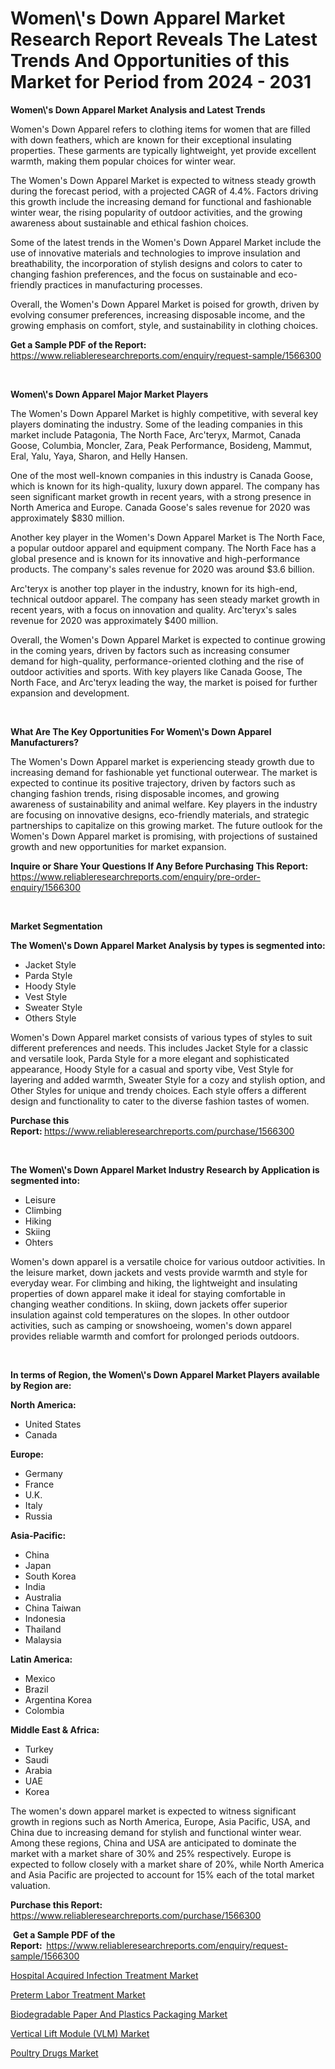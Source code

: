 <p><h1>Women\'s Down Apparel Market Research Report Reveals The Latest Trends And Opportunities of this Market for Period from 2024 - 2031</h1></p><p><strong>Women\'s Down Apparel Market Analysis and Latest Trends</strong></p>
<p><p>Women's Down Apparel refers to clothing items for women that are filled with down feathers, which are known for their exceptional insulating properties. These garments are typically lightweight, yet provide excellent warmth, making them popular choices for winter wear.</p><p>The Women's Down Apparel Market is expected to witness steady growth during the forecast period, with a projected CAGR of 4.4%. Factors driving this growth include the increasing demand for functional and fashionable winter wear, the rising popularity of outdoor activities, and the growing awareness about sustainable and ethical fashion choices.</p><p>Some of the latest trends in the Women's Down Apparel Market include the use of innovative materials and technologies to improve insulation and breathability, the incorporation of stylish designs and colors to cater to changing fashion preferences, and the focus on sustainable and eco-friendly practices in manufacturing processes.</p><p>Overall, the Women's Down Apparel Market is poised for growth, driven by evolving consumer preferences, increasing disposable income, and the growing emphasis on comfort, style, and sustainability in clothing choices.</p></p>
<p><strong>Get a Sample PDF of the Report:&nbsp;</strong> <a href="https://www.reliableresearchreports.com/enquiry/request-sample/1566300">https://www.reliableresearchreports.com/enquiry/request-sample/1566300</a></p>
<p>&nbsp;</p>
<p><strong>Women\'s Down Apparel Major Market Players</strong></p>
<p><p>The Women's Down Apparel Market is highly competitive, with several key players dominating the industry. Some of the leading companies in this market include Patagonia, The North Face, Arc'teryx, Marmot, Canada Goose, Columbia, Moncler, Zara, Peak Performance, Bosideng, Mammut, Eral, Yalu, Yaya, Sharon, and Helly Hansen. </p><p>One of the most well-known companies in this industry is Canada Goose, which is known for its high-quality, luxury down apparel. The company has seen significant market growth in recent years, with a strong presence in North America and Europe. Canada Goose's sales revenue for 2020 was approximately $830 million.</p><p>Another key player in the Women's Down Apparel Market is The North Face, a popular outdoor apparel and equipment company. The North Face has a global presence and is known for its innovative and high-performance products. The company's sales revenue for 2020 was around $3.6 billion.</p><p>Arc'teryx is another top player in the industry, known for its high-end, technical outdoor apparel. The company has seen steady market growth in recent years, with a focus on innovation and quality. Arc'teryx's sales revenue for 2020 was approximately $400 million.</p><p>Overall, the Women's Down Apparel Market is expected to continue growing in the coming years, driven by factors such as increasing consumer demand for high-quality, performance-oriented clothing and the rise of outdoor activities and sports. With key players like Canada Goose, The North Face, and Arc'teryx leading the way, the market is poised for further expansion and development.</p></p>
<p>&nbsp;</p>
<p><strong>What Are The Key Opportunities For Women\'s Down Apparel Manufacturers?</strong></p>
<p><p>The Women's Down Apparel market is experiencing steady growth due to increasing demand for fashionable yet functional outerwear. The market is expected to continue its positive trajectory, driven by factors such as changing fashion trends, rising disposable incomes, and growing awareness of sustainability and animal welfare. Key players in the industry are focusing on innovative designs, eco-friendly materials, and strategic partnerships to capitalize on this growing market. The future outlook for the Women's Down Apparel market is promising, with projections of sustained growth and new opportunities for market expansion.</p></p>
<p><strong>Inquire or Share Your Questions If Any Before Purchasing This Report:</strong> <a href="https://www.reliableresearchreports.com/enquiry/pre-order-enquiry/1566300">https://www.reliableresearchreports.com/enquiry/pre-order-enquiry/1566300</a></p>
<p>&nbsp;</p>
<p><strong>Market Segmentation</strong></p>
<p><strong>The Women\'s Down Apparel Market Analysis by types is segmented into:</strong></p>
<p><ul><li>Jacket Style</li><li>Parda Style</li><li>Hoody Style</li><li>Vest Style</li><li>Sweater Style</li><li>Others Style</li></ul></p>
<p><p>Women's Down Apparel market consists of various types of styles to suit different preferences and needs. This includes Jacket Style for a classic and versatile look, Parda Style for a more elegant and sophisticated appearance, Hoody Style for a casual and sporty vibe, Vest Style for layering and added warmth, Sweater Style for a cozy and stylish option, and Other Styles for unique and trendy choices. Each style offers a different design and functionality to cater to the diverse fashion tastes of women.</p></p>
<p><strong>Purchase this Report:&nbsp;</strong><a href="https://www.reliableresearchreports.com/purchase/1566300">https://www.reliableresearchreports.com/purchase/1566300</a></p>
<p>&nbsp;</p>
<p><strong>The Women\'s Down Apparel Market Industry Research by Application is segmented into:</strong></p>
<p><ul><li>Leisure</li><li>Climbing</li><li>Hiking</li><li>Skiing</li><li>Ohters</li></ul></p>
<p><p>Women's down apparel is a versatile choice for various outdoor activities. In the leisure market, down jackets and vests provide warmth and style for everyday wear. For climbing and hiking, the lightweight and insulating properties of down apparel make it ideal for staying comfortable in changing weather conditions. In skiing, down jackets offer superior insulation against cold temperatures on the slopes. In other outdoor activities, such as camping or snowshoeing, women's down apparel provides reliable warmth and comfort for prolonged periods outdoors.</p></p>
<p>&nbsp;</p>
<p><strong>In terms of Region, the Women\'s Down Apparel Market Players available by Region are:</strong></p>
<p>
    <p> <strong> North America: </strong>
        <ul>
            <li>United States</li>
            <li>Canada</li>
        </ul>
        </p> 
    <p> <strong> Europe: </strong>
        <ul>
            <li>Germany</li>
            <li>France</li>
            <li>U.K.</li>
            <li>Italy</li>
            <li>Russia</li>
        </ul>
        </p> 
    <p> <strong> Asia-Pacific: </strong>
        <ul>
            <li>China</li>
            <li>Japan</li>
            <li>South Korea</li>
            <li>India</li>
            <li>Australia</li>
            <li>China Taiwan</li>
            <li>Indonesia</li>
            <li>Thailand</li>
            <li>Malaysia</li>
        </ul>
        </p> 
    <p> <strong> Latin America: </strong>
        <ul>
            <li>Mexico</li>
            <li>Brazil</li>
            <li>Argentina Korea</li>
            <li>Colombia</li>
        </ul>
        </p> 
    <p> <strong> Middle East & Africa: </strong>
        <ul>
            <li>Turkey</li>
            <li>Saudi</li>
            <li>Arabia</li>
            <li>UAE</li>
            <li>Korea</li>
        </ul>
    </p>
    </p>
<p><p>The women's down apparel market is expected to witness significant growth in regions such as North America, Europe, Asia Pacific, USA, and China due to increasing demand for stylish and functional winter wear. Among these regions, China and USA are anticipated to dominate the market with a market share of 30% and 25% respectively. Europe is expected to follow closely with a market share of 20%, while North America and Asia Pacific are projected to account for 15% each of the total market valuation.</p></p>
<p><strong>Purchase this Report: </strong><a href="https://www.reliableresearchreports.com/purchase/1566300">https://www.reliableresearchreports.com/purchase/1566300</a></p>
<p>&nbsp;<strong>Get a Sample PDF of the Report:&nbsp;&nbsp;</strong><a href="https://www.reliableresearchreports.com/enquiry/request-sample/1566300">https://www.reliableresearchreports.com/enquiry/request-sample/1566300</a></p>
<p><strong></strong></p>
<p><p><a href="https://medium.com/p/fa79d30d0cfe/edit">Hospital Acquired Infection Treatment Market</a></p><p><a href="https://medium.com/p/7a9f2441a262/edit">Preterm Labor Treatment Market</a></p><p><a href="https://github.com/vimar16th/Market-Research-Report-List-3/blob/main/biodegradable-paper-and-plastics-packaging-market.md">Biodegradable Paper And Plastics Packaging Market</a></p><p><a href="https://github.com/JameTravis/Market-Research-Report-List-3/blob/main/vertical-lift-module-vlm-market.md">Vertical Lift Module (VLM) Market</a></p><p><a href="https://medium.com/@rachelyoung56/poultry-drugs-market-comprehensive-assessment-by-type-application-and-geography-0219e43e74f4">Poultry Drugs Market</a></p></p>